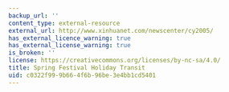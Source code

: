 ```yaml
---
backup_url: ''
content_type: external-resource
external_url: http://www.xinhuanet.com/newscenter/cy2005/
has_external_licence_warning: true
has_external_license_warning: true
is_broken: ''
license: https://creativecommons.org/licenses/by-nc-sa/4.0/
title: Spring Festival Holiday Transit
uid: c0322f99-9b66-4f6b-96be-3e4bb1cd5401
---
```

